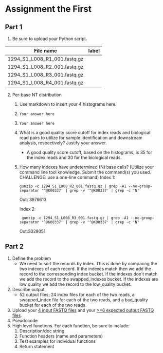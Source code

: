 # Assignment the First

## Part 1
1. Be sure to upload your Python script.

| File name | label |
|---|---|
| 1294_S1_L008_R1_001.fastq.gz |  |
| 1294_S1_L008_R2_001.fastq.gz |  |
| 1294_S1_L008_R3_001.fastq.gz |  |
| 1294_S1_L008_R4_001.fastq.gz |  |

2. Per-base NT distribution
    1. Use markdown to insert your 4 histograms here.
    2. ```Your answer here```
    3. ```Your answer here```
    
    2.	What is a good quality score cutoff for index reads and biological read pairs to utilize for sample identification and downstream analysis, respectively? Justify your answer.
        - A good quality score cutoff, based on the histograms, is 35 for the index reads and 30 for the biological reads. 
    3.	How many indexes have undetermined (N) base calls? (Utilize your command line tool knowledge. Submit the command(s) you used. CHALLENGE: use a one-line command)
        Index 1:
        
        ``` gunzip -c 1294_S1_L008_R2_001.fastq.gz | grep -A1 --no-group-separator '^@K00337' | grep -v '^@K00337' | grep -c 'N' ```

        Out: 3976613
        
        Index 2:
        
        ``` gunzip -c 1294_S1_L008_R3_001.fastq.gz | grep -A1 --no-group-separator '^@K00337' | grep -v '^@K00337' | grep -c 'N'```
        
        Out:3328051    

## Part 2
1. Define the problem 
    - We need to sort the records by index. This is done by comparing the two indexes of each record. If the indexes match then we add the record to the corresponding index bucket. If the indexes don't match we add the record to the swapped_indexes bucket. If the indexes are low quality we add the record to the low_quality bucket.
2. Describe output
    - 52 output files; 24 index files for each of the two reads, a swapped_index file for each of the two reads, and a bad_quality bucket for each of the two reads.
3. Upload your [4 input FASTQ files](../TEST-input_FASTQ) and your [>=6 expected output FASTQ files](../TEST-output_FASTQ).
4. Pseudocode
5. High level functions. For each function, be sure to include:
    1. Description/doc string
    2. Function headers (name and parameters)
    3. Test examples for individual functions
    4. Return statement
